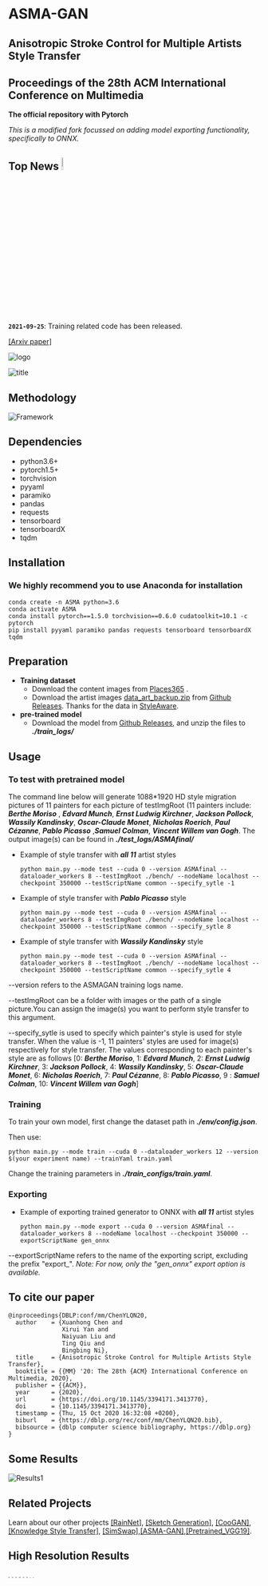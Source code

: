 # ASMA-GAN
## Anisotropic Stroke Control for Multiple Artists Style Transfer
## Proceedings of the 28th ACM International Conference on Multimedia
**The official repository with Pytorch**

*This is a modified fork focussed on adding model exporting functionality, specifically to ONNX.*

## Top News <img width=8% src="./doc/img/new.gif"/>

**`2021-09-25`**: Training related code has been released.

[[Arxiv paper]](https://arxiv.org/abs/2010.08175)

![logo](/doc/img/logo.png)

![title](/doc/img/title.png)





## Methodology
![Framework](/doc/img/framework.png)


## Dependencies
- python3.6+
- pytorch1.5+
- torchvision
- pyyaml 
- paramiko 
- pandas 
- requests 
- tensorboard 
- tensorboardX 
- tqdm

## Installation
### We highly recommend you to use Anaconda for installation
```
conda create -n ASMA python=3.6
conda activate ASMA
conda install pytorch==1.5.0 torchvision==0.6.0 cudatoolkit=10.1 -c pytorch
pip install pyyaml paramiko pandas requests tensorboard tensorboardX tqdm
```

## Preparation
- **Training dataset**
    - Download the content images from [Places365](<http://data.csail.mit.edu/places/places365/train_large_places365standard.tar>) .
    - Download the artist images [data_art_backup.zip](https://github.com/neuralchen/ASMAGAN/releases/download/v.1.1/data_art_backup.zip)  from  [Github Releases](https://github.com/neuralchen/ASMAGAN/releases/download/v.1.1/ASMAfinal.zip). Thanks for the data in [StyleAware](<https://github.com/CompVis/adaptive-style-transfer> ).
- **pre-trained model**
    - Download the model from [Github Releases](https://github.com/neuralchen/ASMAGAN/releases/download/v.1.1/ASMAfinal.zip), and unzip the files to ***./train_logs/***


## Usage
### To test with pretrained model
The command line below will generate 1088*1920 HD style migration pictures of 11 painters for each picture of testImgRoot (11 painters include: ***Berthe Moriso*** , ***Edvard Munch***, ***Ernst Ludwig Kirchner***, ***Jackson Pollock***, ***Wassily Kandinsky***, ***Oscar-Claude Monet***, ***Nicholas Roerich***, ***Paul Cézanne***, ***Pablo Picasso*** ,***Samuel Colman***, ***Vincent Willem van Gogh***. The output image(s) can be found in ***./test_logs/ASMAfinal/***
- Example of style transfer with  ***all 11*** artist styles
    ```console
    python main.py --mode test --cuda 0 --version ASMAfinal --dataloader_workers 8 --testImgRoot ./bench/ --nodeName localhost --checkpoint 350000 --testScriptName common --specify_sytle -1
    ```

- Example of style transfer with  ***Pablo Picasso*** style 

    ```console
    python main.py --mode test --cuda 0 --version ASMAfinal --dataloader_workers 8 --testImgRoot ./bench/ --nodeName localhost --checkpoint 350000 --testScriptName common --specify_sytle 8
    ```

- Example of style transfer with  ***Wassily Kandinsky*** style 

    ```console
    python main.py --mode test --cuda 0 --version ASMAfinal --dataloader_workers 8 --testImgRoot ./bench/ --nodeName localhost --checkpoint 350000 --testScriptName common --specify_sytle 4
    ```

--version refers to the ASMAGAN training logs name.

--testImgRoot can be a folder with images or the path of a single picture.You can assign the image(s) you want to perform style transfer to this argument.

--specify_sytle is used to specify which painter's style is used for style transfer. When the value is -1, 11 painters' styles are used for image(s) respectively for style transfer. The values corresponding to each painter's style are as follows
[0: ***Berthe Moriso***, 1: ***Edvard Munch***, 2: ***Ernst Ludwig Kirchner***, 3: ***Jackson Pollock***, 4: ***Wassily Kandinsky***, 5: ***Oscar-Claude Monet***, 6: ***Nicholas Roerich***, 7: ***Paul Cézanne***, 8: ***Pablo Picasso***, 9 : ***Samuel Colman***, 10: ***Vincent Willem van Gogh***]

### Training
To train your own model, first change the dataset path in  ***./env/config.json***.

Then use:

```console
python main.py --mode train --cuda 0 --dataloader_workers 12 --version $(your experiment name) --trainYaml train.yaml
```

Change the training parameters in ***./train_configs/train.yaml***.

### Exporting
- Example of exporting trained generator to ONNX with  ***all 11*** artist styles
    ```console
    python main.py --mode export --cuda 0 --version ASMAfinal --dataloader_workers 8 --nodeName localhost --checkpoint 350000 --exportScriptName gen_onnx
    ```
--exportScriptName refers to the name of the exporting script, excluding the prefix "export_".
*Note: For now, only the "gen_onnx" export option is available.*

## To cite our paper

```
@inproceedings{DBLP:conf/mm/ChenYLQN20,
  author    = {Xuanhong Chen and
               Xirui Yan and
               Naiyuan Liu and
               Ting Qiu and
               Bingbing Ni},
  title     = {Anisotropic Stroke Control for Multiple Artists Style Transfer},
  booktitle = {{MM} '20: The 28th {ACM} International Conference on Multimedia, 2020},
  publisher = {{ACM}},
  year      = {2020},
  url       = {https://doi.org/10.1145/3394171.3413770},
  doi       = {10.1145/3394171.3413770},
  timestamp = {Thu, 15 Oct 2020 16:32:08 +0200},
  biburl    = {https://dblp.org/rec/conf/mm/ChenYLQN20.bib},
  bibsource = {dblp computer science bibliography, https://dblp.org}
}
```

## Some Results
![Results1](/doc/img/total.png)

## Related Projects
Learn about our other projects [[RainNet]](https://neuralchen.github.io/RainNet), [[Sketch Generation]](https://github.com/TZYSJTU/Sketch-Generation-with-Drawing-Process-Guided-by-Vector-Flow-and-Grayscale), [[CooGAN]](https://github.com/neuralchen/CooGAN), [[Knowledge Style Transfer]](https://github.com/AceSix/Knowledge_Transfer), [[SimSwap]](https://github.com/neuralchen/SimSwap),[[ASMA-GAN]](https://github.com/neuralchen/ASMAGAN),[[Pretrained_VGG19]](https://github.com/neuralchen/Pretrained_VGG19).

## High Resolution Results

<img src="./doc/img/7.png"  style="zoom: 20%;"/>
<img src="./doc/img/8.png"  style="zoom: 20%;"/>

<img src="./doc/img/9.png"  style="zoom: 20%;"/>
<img src="./doc/img/10.png"  style="zoom: 20%;"/>

<img src="./doc/img/11.png"  style="zoom: 20%;"/>
<img src="./doc/img/12.png"  style="zoom: 20%;"/>

<img src="./doc/img/13.png"  style="zoom: 12%;"/>
<img src="./doc/img/14.png"  style="zoom: 12%;"/>
